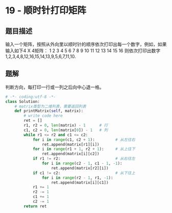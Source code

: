 # 19 - 顺时针打印矩阵

## 题目描述
输入一个矩阵，按照从外向里以顺时针的顺序依次打印出每一个数字，例如，如果输入如下4 X 4矩阵： 1 2 3 4 5 6 7 8 9 10 11 12 13 14 15 16 则依次打印出数字1,2,3,4,8,12,16,15,14,13,9,5,6,7,11,10.


## 题解
判断方向，每打印一行或一列之后向中心退一格。
```python
# -*- coding:utf-8 -*-
class Solution:
    # matrix类型为二维列表，需要返回列表
    def printMatrix(self, matrix):
        # write code here  
        ret = []      
        r1, r2 = 0, len(matrix) - 1      # 行
        c1, c2 = 0, len(matrix[0]) - 1   # 列
        while r1 <= r2 and c1 <= c2:
            for i in range(c1, c2 + 1):         # 从左往右
                ret.append(matrix[r1][i])
            for i in range(r1 + 1, r2 + 1):     # 从上往下
                ret.append(matrix[i][c2])
            if r1 != r2:                        # 从右往左
                for i in range(c2 - 1, c1 - 1, -1):
                    ret.append(matrix[r2][i])
            if c1 != c2:                        # 从下往上
                for i in range(r2 - 1, r1, -1):
                    ret.append(matrix[i][c1])
            r1 += 1
            r2 -= 1
            c1 += 1
            c2 -= 1
        return ret
```